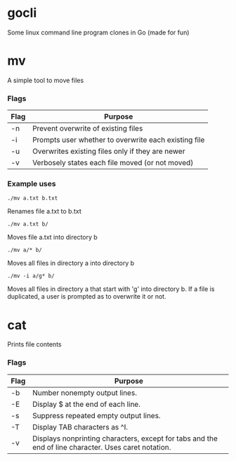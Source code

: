 # gocli
Some linux command line program clones in Go (made for fun)

# mv

A simple tool to move files
### Flags

| Flag| Purpose                                              |
|-----|------------------------------------------------------|
|-n   |Prevent overwrite of existing files                   |
|-i   |Prompts user whether to overwrite each existing file  |
|-u   |Overwrites existing files only if they are newer      |
|-v   |Verbosely states each file moved   (or not moved)     |

### Example uses
```
./mv a.txt b.txt
```
Renames file a.txt to b.txt

```
./mv a.txt b/
```
Moves  file a.txt into directory b

```
./mv a/* b/
```
Moves all files in directory a into directory b

```
./mv -i a/g* b/
```
Moves all files in directory a that start with 'g' into directory b. If a file is duplicated, a user is prompted as to overwrite it or not.

# cat

Prints file contents
### Flags

| Flag| Purpose                                              |
|-----|------------------------------------------------------|
|-b   |Number nonempty output lines.                         |
|-E   |Display $ at the end of each line.                    |
|-s   |Suppress repeated empty output lines.                 |
|-T   |Display TAB characters as ^I.                         |
|-v   |Displays nonprinting characters, except for tabs and the end of line character. Uses caret notation.|
